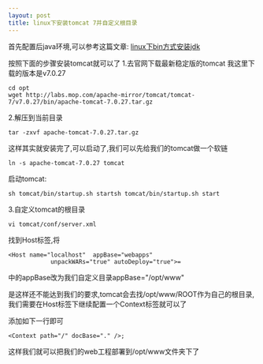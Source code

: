 ```yaml
---
layout: post
title: linux下安装tomcat 7并自定义根目录
---
```


首先配置后java环境,可以参考这篇文章:
[linux下bin方式安装jdk](http://www.codeif.com/topic/642)

按照下面的步骤安装tomcat就可以了
1.去官网下载最新稳定版的tomcat
我这里下载的版本是v7.0.27

    cd opt
    wget http://labs.mop.com/apache-mirror/tomcat/tomcat-7/v7.0.27/bin/apache-tomcat-7.0.27.tar.gz

2.解压到当前目录

    tar -zxvf apache-tomcat-7.0.27.tar.gz

这样其实就安装完了,可以启动了,我们可以先给我们的tomcat做一个软链

    ln -s apache-tomcat-7.0.27 tomcat

启动tomcat:

    sh tomcat/bin/startup.sh startsh tomcat/bin/startup.sh start

3.自定义tomcat的根目录

    vi tomcat/conf/server.xml

找到Host标签,将

    <Host name="localhost"  appBase="webapps"
                unpackWARs="true" autoDeploy="true">=

中的appBase改为我们自定义目录appBase="/opt/www"

是这样还不能达到我们的要求,tomcat会去找/opt/www/ROOT作为自己的根目录,我们需要在Host标签下继续配置一个Context标签就可以了

添加如下一行即可

    <Context path="/" docBase="." />;

这样我们就可以把我们的web工程部署到/opt/www文件夹下了